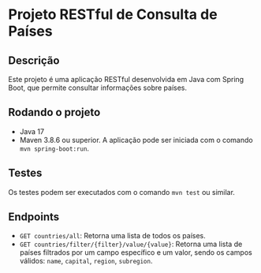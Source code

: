 # Projeto RESTful de Consulta de Países

## Descrição
Este projeto é uma aplicação RESTful desenvolvida em Java com Spring Boot, que permite consultar informações sobre países. 

## Rodando o projeto
* Java 17
* Maven 3.8.6 ou superior.
A aplicação pode ser iniciada com o comando `mvn spring-boot:run`.

## Testes
Os testes podem ser executados com o comando `mvn test` ou similar.
 
## Endpoints
- `GET countries/all`: Retorna uma lista de todos os países.
- `GET countries/filter/{filter}/value/{value}`: Retorna uma lista de países filtrados por um campo específico e um valor, sendo os campos válidos: `name`, `capital`, `region`, `subregion`.